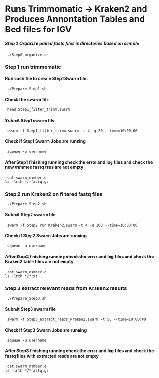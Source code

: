 # Runs Trimmomatic -> Kraken2 and Produces Annontation Tables and Bed files for IGV
##### Step 0 Organize paired fastq files in directories based on sample
<pre><code> ./Step0_organize.sh </pre></code>

### Step 1 run trimmomatic
#### Run bash file to create Step1 Swarm file.
<pre><code> ./Prepare_Step1.sh </pre></code>
#### Check the swarm file
<pre><code> head Step1_filter_trimm.swarm </pre></code>
#### Submit Step1 swarm file
<pre><code> swarm -f Step1_filter_trimm.swarm -t 4 -g 20 --time=10:00:00 </pre></code>
#### Check if Step1 Swarm Jobs are running 
<pre><code> squeue -u username </pre></code>
#### After Step1 finishing running check the error and log files and check the new trimmed fastq files are not empty
<pre><code> cat swarm_number.e 
ls -lrth */*fastq.gz </pre></code>
### Step 2 run Kraken2 on filtered fastq files
<pre><code> ./Prepare_Step2.sh </pre></code>
#### Submit Step2 swarm file
<pre><code> swarm -f Step2_run_Kraken2.swarm -t 4 -g 100 --time=10:00:00 </pre></code>
#### Check if Step2 Swarm Jobs are running 
<pre><code> squeue -u username </pre></code>
#### After Step2 finishing running check the error and log files and check the Kraken2 table files are not empty
<pre><code> cat swarm_number.e 
ls -lrth */*txt </pre></code>
### Step 3 extract relevant reads from Kraken2 results 
<pre><code> ./Prepare_Step3.sh </pre></code>
#### Submit Step3 swarm file
<pre><code> swarm -f Step3_extract_reads_kraken2.swarm -t 50 --time=10:00:00 </pre></code>
#### Check if Step3 Swarm Jobs are running 
<pre><code> squeue -u username </pre></code>
#### After Step3 finishing running check the error and log files and check the fastq files with extracted reads are not empty
<pre><code> cat swarm_number.e 
ls -lrth */*fastq.gz </pre></code>
